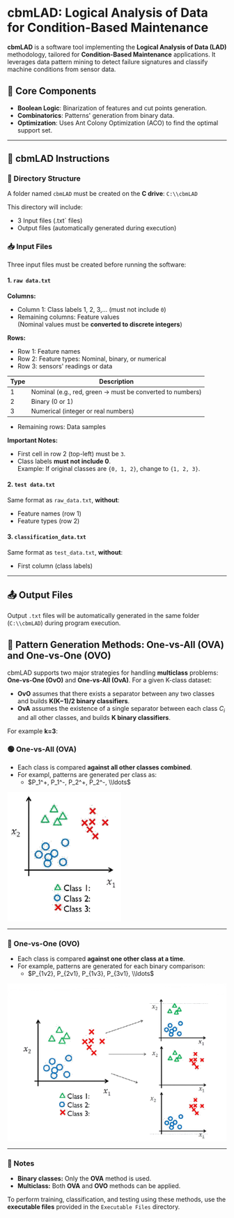 # cbmLAD: Logical Analysis of Data for Condition-Based Maintenance

**cbmLAD** is a software tool implementing the **Logical Analysis of Data (LAD)** methodology, tailored for **Condition-Based Maintenance** applications. It leverages data pattern mining to detect failure signatures and classify machine conditions from sensor data.

## 🔧 Core Components

- **Boolean Logic**: Binarization of features and cut points generation.
- **Combinatorics**: Patterns' generation from binary data.
- **Optimization**: Uses Ant Colony Optimization (ACO) to find the optimal support set.

---

## 📁 cbmLAD Instructions

### 📂 Directory Structure

A folder named `cbmLAD` must be created on the **C drive**: `C:\\cbmLAD`

This directory will include:
-  3 Input files (.txt` files)
- Output files (automatically generated during execution)

### 📥 Input Files

Three input files must be created before running the software:

#### 1. `raw data.txt`

**Columns:**
- Column 1: Class labels 1, 2, 3,... (must not include `0`)
- Remaining columns: Feature values  
  (Nominal values must be **converted to discrete integers**)

**Rows:**
- Row 1: Feature names
- Row 2: Feature types: Nominal, binary, or numerical
- Row 3: sensors' readings or data

| Type | Description |
|------|-------------|
| 1    | Nominal (e.g., red, green → must be converted to numbers) |
| 2    | Binary (0 or 1) |
| 3    | Numerical (integer or real numbers) |

- Remaining rows: Data samples

**Important Notes:**
- First cell in row 2 (top-left) must be `3`.
- Class labels **must not include 0**.  
  Example: If original classes are `{0, 1, 2}`, change to `{1, 2, 3}`.

#### 2. `test data.txt`

Same format as `raw_data.txt`, **without**:
- Feature names (row 1)
- Feature types (row 2)

#### 3. `classification_data.txt`

Same format as `test_data.txt`, **without**:
- First column (class labels)

---

## 📤 Output Files

Output `.txt` files will be automatically generated in the same folder (`C:\\cbmLAD`) during program execution.

## 🧠 Pattern Generation Methods: One-vs-All (OVA) and One-vs-One (OVO)

cbmLAD supports two major strategies for handling **multiclass** problems: **One-vs-One (OvO)** and **One-vs-All (OvA)**.
For a given K-class dataset:
  - **OvO** assumes that there exists a separator between any two classes and builds **K(K−1)/2 binary classifiers**.
  - **OvA** assumes the existence of a single separator between each class $C_i$ and all other classes, and builds **K binary classifiers**.

For example **k=3**:

### 🟢 One-vs-All (OVA)

- Each class is compared **against all other classes combined**.
- For exampl, patterns are generated per class as:
  - $P_1^+, P_1^-, P_2^+, P_2^-, \\ldots$
    
![OVA Illustration](OVA.png)

---

### 🔵 One-vs-One (OVO)

- Each class is compared **against one other class at a time**.
- For example, patterns are generated for each binary comparison:
  - $P_{1v2}, P_{2v1}, P_{1v3}, P_{3v1}, \\ldots$

![OVO Illustration](OVO.png)

---

### 🔎 Notes

- **Binary classes:** Only the **OVA** method is used.
- **Multiclass:** Both **OVA** and **OVO** methods can be applied.

To perform training, classification, and testing using these methods, use the **executable files** provided in the `Executable Files` directory.
